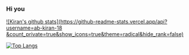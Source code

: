 ### Hi you 

<!--
**ab-kiran-18/ab-kiran-18** is a ✨ _special_ ✨ repository because its `README.md` (this file) appears on your GitHub profile.

Here are some ideas to get you started:

- 🔭 I’m currently working on MySelf (kidding)
- 🌱 I’m currently exploring Machine Laerning, Data Science.
- 📫 How to reach me: 18abkiran5o5@gmail.com
- 😄 Fun fact: i am very funny.
-->

[![Kiran's github stats](https://github-readme-stats.vercel.app/api?username=ab-kiran-18
&count_private=true&show_icons=true&theme=radical&hide_rank=false)](https://github.com/ab-kiran-18/github-readme-stats)

[![Top Langs](https://github-readme-stats.vercel.app/api/top-langs/?username=ab-kiram-18)](https://github.com/ab-kiram-18/github-readme-stats)
